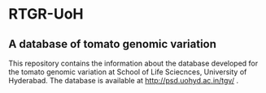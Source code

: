 # RTGR-UoH
## A database of tomato genomic variation

This repository contains the information about the database developed for the tomato genomic variation at School of Life Sciecnces, University of Hyderabad.
The database is available at http://psd.uohyd.ac.in/tgv/ .



